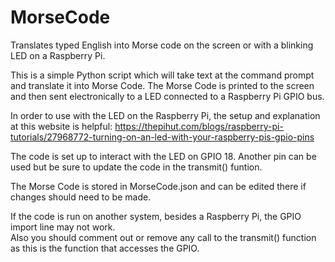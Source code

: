 # MorseCode
Translates typed English into Morse code on the screen or with a blinking LED on a Raspberry Pi.

This is a simple Python script which will take text at the command prompt and translate it into
Morse Code.  The Morse Code is printed to the screen and then sent electronically to a LED connected
to a Raspberry Pi GPIO bus.

In order to use with the LED on the Raspberry Pi, the setup and explanation at this website is helpful:
https://thepihut.com/blogs/raspberry-pi-tutorials/27968772-turning-on-an-led-with-your-raspberry-pis-gpio-pins

The code is set up to interact with the LED on GPIO 18.  Another pin can be used but be sure to update
the code in the transmit() funtion.

The Morse Code is stored in MorseCode.json and can be edited there if changes should need to be made.

If the code is run on another system, besides a Raspberry Pi, the GPIO import line may not work.  
Also you should comment out or remove any call to the transmit() function as this is the function
that accesses the GPIO.
